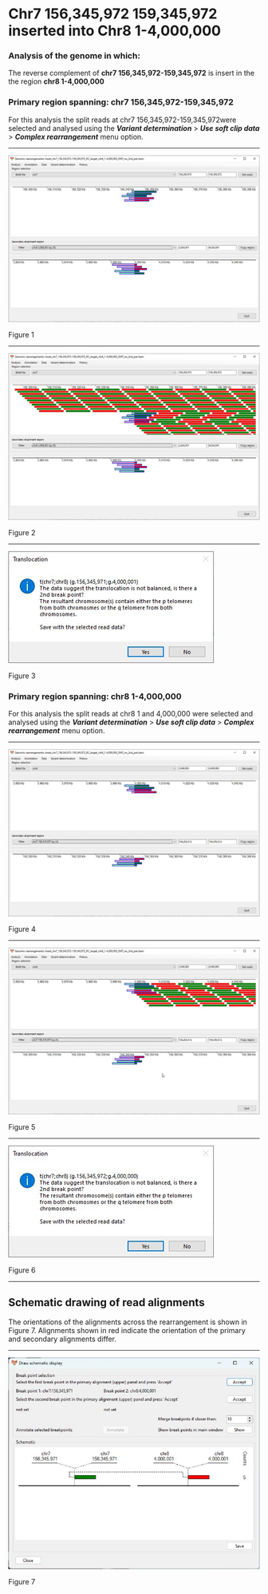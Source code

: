 # Chr7 156,345,972 159,345,972  inserted into Chr8 1-4,000,000

### Analysis of the genome in which: 

The reverse complement of **chr7 156,345,972-159,345,972** is insert in the the region **chr8 1-4,000,000**

### Primary region spanning: chr7 156,345,972-159,345,972 

For this analysis the split reads at chr7 156,345,972-159,345,972were selected and analysed using the ___Variant determination___ > ___Use soft clip data___ > ___Complex rearrangement___ menu option.<hr />

![image](images/insert_chr7_156,345,972-159,345,972_RC_target_chr8_1-4,000,000_ONT_no_2nd_pair_1.jpg)

Figure 1

<hr />

![image](images/insert_chr7_156,345,972-159,345,972_RC_target_chr8_1-4,000,000_ONT_no_2nd_pair_1_all.jpg)

Figure 2

<hr />

![image](images/insert_chr7_156,345,972-159,345,972_RC_target_chr8_1-4,000,000_ONT_no_2nd_pair_1_results.jpg)

Figure 3

### Primary region spanning: chr8 1-4,000,000 

For this analysis the split reads at chr8 1 and 4,000,000 were selected and analysed using the ___Variant determination___ > ___Use soft clip data___ > ___Complex rearrangement___ menu option.<hr />

![image](images/insert_chr7_156,345,972-159,345,972_RC_target_chr8_1-4,000,000_ONT_no_2nd_pair_2.jpg)

Figure 4

<hr />

![image](images/insert_chr7_156,345,972-159,345,972_RC_target_chr8_1-4,000,000_ONT_no_2nd_pair_2_all.jpg)

Figure 5

<hr />

![image](images/insert_chr7_156,345,972-159,345,972_RC_target_chr8_1-4,000,000_ONT_no_2nd_pair_2_results.jpg)

Figure 6

<hr />

## Schematic drawing of read alignments

The orientations of the alignments across the rearrangement is shown in Figure 7. Alignments shown in red indicate the orientation of the primary and secondary alignments differ.

<hr />

![image](images/insert_chr7_156,345,972-159,345,972_RC_target_chr8_1-4,000,000_ONT_no_2nd_pair.jpg)

Figure 7
